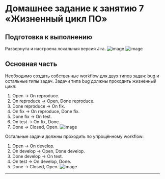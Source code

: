 # Домашнее задание к занятию 7 «Жизненный цикл ПО»

## Подготовка к выполнению
Развернута и настроена локальная версия Jira.
![image](https://github.com/user-attachments/assets/e1b2f56a-1d45-4530-a0db-70c9e11e5d0f)
![image](https://github.com/user-attachments/assets/d2ce97c6-11fb-4d1a-a9f1-8b4f0d0bef02)

## Основная часть

Необходимо создать собственные workflow для двух типов задач: bug и остальные типы задач. Задачи типа bug должны проходить жизненный цикл:

1. Open -> On reproduce.
2. On reproduce -> Open, Done reproduce.
3. Done reproduce -> On fix.
4. On fix -> On reproduce, Done fix.
5. Done fix -> On test.
6. On test -> On fix, Done.
7. Done -> Closed, Open.
![image](https://github.com/user-attachments/assets/d5c8c707-d7d5-44e4-8998-6e2ef74c056c)

Остальные задачи должны проходить по упрощённому workflow:

1. Open -> On develop.
2. On develop -> Open, Done develop.
3. Done develop -> On test.
4. On test -> On develop, Done.
5. Done -> Closed, Open.
![image](https://github.com/user-attachments/assets/2f0e27da-0f7a-4a13-bf28-c0fded05560b)

---
